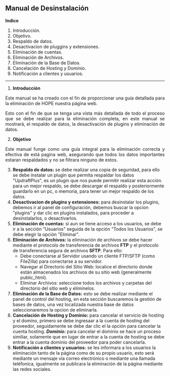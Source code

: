 ## **Manual de Desinstalación**
**Indice**
1. Introducción.
2. Objetivo.
3. Respaldo de datos.
4. Desactivacion de pluggins y extensiones.
5. Eliminación de cuentas.
6. Eliminación de Archivos.
7. Eliminación de la Base de Datos.
8. Cancelación de Hosting y Dominio.
9. Notificación a clientes y usuarios.
***

1. **Introducción**
<p align = "justify">
Este manual se ha creado con el fin de proporcionar una guía detallada para la eliminación de HOPE nuestra página web.</p>
<p align ="justify">Esto con el fin de que se tenga una vista más detallada de todo el proceso que se debe realizar para la eliminación completa, en este manual se mostrará, el respaldo de datos, la desactivación de plugins y eliminación de datos.</p>


2. **Objetivo**
<p align = "justify">Este manual funge como una guía integral para la eliminación correcta y efectiva de está pagina web, asegurando que todos los datos importantes estaran respaldados y no se filtrara ninguno de estos.</p>

3. **Respaldo de datos:** se debe realizar una copia de seguridad, para ello se debe instalar un plugin que permita respaldar los datos "UpdraftPlus", es un plugin que nos puede permitir realizar esta acción. para un mejor respaldo, se debe descargar el respaldo y posteriormente guardarlo en un pc, o memoria, para tener un mejor respaldo de los datos.
4. **Desactivacion de plugins y extensiones:** para desinstalar los plugins, debemos ir al panel de configuración, debemos buscar la opcion "plugins" y dar clic en plugins instalados, para proceder a desinstalarlos, o desactivarlos.
5. **Eliminación de cuentas:** si aun se tiene acceso a los usuarios, se debe ir a la sección "Usuarios" seguida de la opción "Todos los Usuarios", se debe elegir la opción "Eliminar".
6. **Eliminación de Archivos:** la eliminación de archivos se debe hacer mediante el protocolo de transferencia de archivos **FTP** y el protocolo de transferencia segura de archivos **SFTP**. Para ello:
    - Debe conectarse al Servidor usando un cliente FTP/SFTP (como FileZilla) para conectarse a su servidor.
    - Navegar al Directorio del Sitio Web: localice el directorio donde están almacenados los archivos de su sitio web (generalmente public_html).
    - Eliminar Archivos: seleccione todos los archivos y carpetas del directorio del sitio web y elimínelos.
7. **Eliminación de la Base de Datos:** esto se debe realizar mediante el panel de control del hosting, en esta sección buscaremos la gestión de bases de datos, una vez localizada nuestra base de datos seleccionaremos la opcion de eliminarla.
8. **Cancelación de Hosting y Dominio:** para cancelar el servicio de hosting y el domino, primero se debe ingresaar a la cuenta de hosting del proveedor, seguidamente se debe dar clic el la opción para cancelar la cuenta hosting.
***Dominio:*** para cancelar el dominio se hace un proceso similiar, solamente que en lugar de entrar a la cuenta de hosting se debe entrar a la cuenta dominio del proveedor para poder cancelarla.
9. **Notificación a clientes y usuarios:** se les informara a los usuarios la eliminación tanto de la página como de su propio usuario, esto será mediante un mensaje vía correo electrónico o mediante una llamada teléfonica, igualmente se publicara la eliminación de la página mediante las redes sociales.